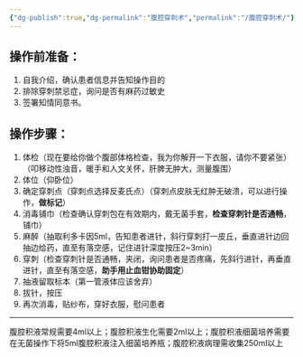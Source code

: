 ```yaml
---
{"dg-publish":true,"dg-permalink":"腹腔穿刺术","permalink":"/腹腔穿刺术/"}
---
```


## 操作前准备：
1. 自我介绍，确认患者信息并告知操作目的 
2. 排除穿刺禁忌症，询问是否有麻药过敏史 
3. 签署知情同意书。
## 操作步骤：
1. 体检（现在要给你做个腹部体格检查，我为你解开一下衣服，请你不要紧张）（叩移动性浊音，暖手和人文关怀，肝脾无肿大，测量腹围）
2. 体位（仰卧位）
3. 确定穿刺点（穿刺点选择反麦氏点）（穿刺点皮肤无红肿无破溃，可以进行操作，**做标记**）
4. 消毒铺巾（检查确认穿刺包在有效期内，戴无菌手套，**检查穿刺针是否通畅**，铺巾）
5. 麻醉（抽取利多卡因5ml，告知患者进针，斜行穿刺打一皮丘，垂直进针边回抽边给药，直至有落空感，记住进针深度按压2~3min）
6. 穿刺（检查穿刺针是否通畅，夹闭，询问患者是否疼痛，先斜行进针，再垂直进针，直至有落空感，**助手用止血钳协助固定**）
7. 抽液留取标本（第一管液体应该舍弃）
8. 拔针，按压
9. 再次消毒，贴纱布，穿好衣服，慰问患者
---
腹腔积液常规需要4ml以上；腹腔积液生化需要2ml以上；腹腔积液细菌培养需要在无菌操作下将5ml腹腔积液注入细菌培养瓶；腹腔积液病理需收集250ml以上